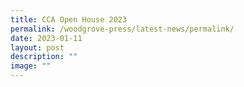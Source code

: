 ```yaml
---
title: CCA Open House 2023
permalink: /woodgrove-press/latest-news/permalink/
date: 2023-01-11
layout: post
description: ""
image: ""
---
```

